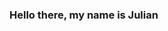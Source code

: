 ### Hello there, my name is Julian

<!--
**JuliusWhite/JuliusWhite** is a ✨ _special_ ✨ repository because its `README.md` (this file) appears on your GitHub profile.
